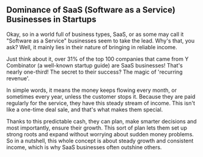 ## Dominance of SaaS (Software as a Service) Businesses in Startups

Okay, so in a world full of business types, SaaS, or as some may call it "Software as a Service" businesses seem to take the lead. Why's that, you ask? Well, it mainly lies in their nature of bringing in reliable income. 

Just think about it, over 31% of the top 100 companies that came from Y Combinator (a well-known startup guide) are SaaS businesses! That's nearly one-third! The secret to their success? The magic of 'recurring revenue'. 

In simple words, it means the money keeps flowing every month, or sometimes every year, unless the customer stops it. Because they are paid regularly for the service, they have this steady stream of income. This isn't like a one-time deal sale, and that's what makes them special.

Thanks to this predictable cash, they can plan, make smarter decisions and most importantly, ensure their growth. This sort of plan lets them set up strong roots and expand without worrying about sudden money problems. So in a nutshell, this whole concept is about steady growth and consistent income, which is why SaaS businesses often outshine others.
